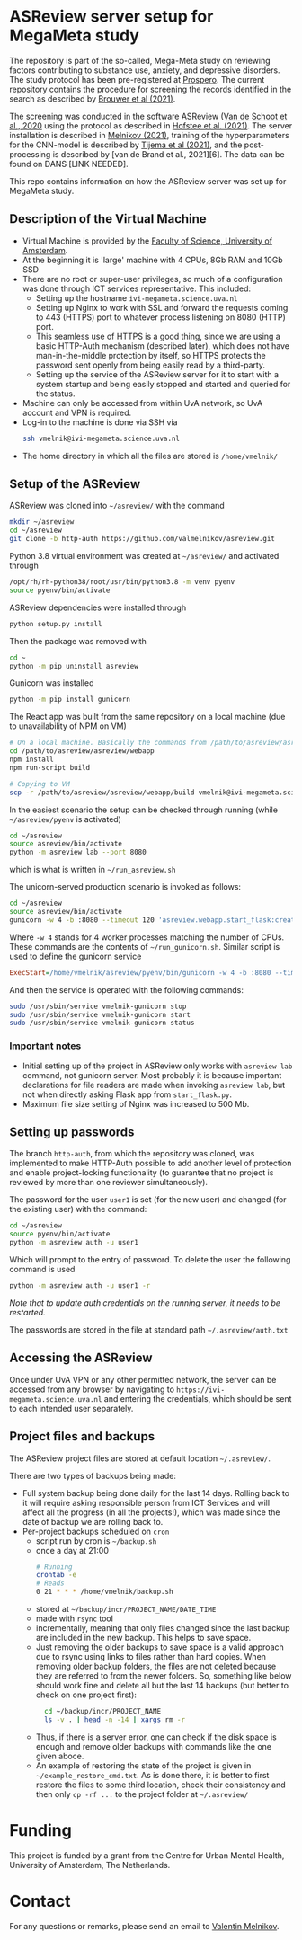 # ASReview server setup for MegaMeta study

The repository is part of the so-called, Mega-Meta study on reviewing factors
contributing to substance use, anxiety, and depressive disorders. The study
protocol has been pre-registered at
[Prospero](https://www.crd.york.ac.uk/prospero/display_record.php?ID=CRD42021266297).
The current repository contains the procedure for screening the records
identified in the search as described by [Brouwer et al
(2021)](https://osf.io/m5uhy/). 

The screening was conducted in the software ASReview ([Van de Schoot et al.,
2020](https://www.nature.com/articles/s42256-020-00287-7) using the protocol
as described in [Hofstee et al. (2021)](https://osf.io/3znar/). The server
installation is described in [Melnikov
(2021)](https://github.com/valmelnikov/asreview_server_setup), training of the
hyperparameters for the CNN-model is described by [Tijema et al
(2021)](https://github.com/asreview/paper-megameta-hyperparameter-training),
and the post-processing is described by [van de Brand et al., 2021][6]. The
data can be found on DANS [LINK NEEDED].


This repo contains information on how the ASReview server was set up for MegaMeta study.

## Description of the Virtual Machine

* Virtual Machine is provided by the [Faculty of Science, University of Amsterdam](https://medewerker.uva.nl/fnwi/shared-content-secured/medewerkersites/fnwi/en/az/ict-services-science/virtual-machines/virtual-machines.html). 
* At the beginning it is 'large' machine with 4 CPUs, 8Gb RAM and 10Gb SSD
* There are no root or super-user privileges, so much of a configuration was done through ICT services representative. This included:
  * Setting up the hostname `ivi-megameta.science.uva.nl`
  * Setting up Nginx to work with SSL and forward the requests coming to 443 (HTTPS) port to whatever process listening on 8080 (HTTP) port. 
  * This seamless use of HTTPS is a good thing, since we are using a basic HTTP-Auth mechanism (described later), which does not have man-in-the-middle protection by itself, so HTTPS protects the password sent openly from being easily read by a third-party.
  * Setting up the service of the ASReview server for it to start with a system startup and being easily stopped and started and queried for the status.
* Machine can only be accessed from within UvA network, so UvA account and VPN is required.
* Log-in to the machine is done via SSH via 
  ```sh
  ssh vmelnik@ivi-megameta.science.uva.nl
  ```
* The home directory in which all the files are stored is `/home/vmelnik/`

## Setup of the ASReview
ASReview was cloned into `~/asreview/` with the command
```sh
mkdir ~/asreview
cd ~/asreview
git clone -b http-auth https://github.com/valmelnikov/asreview.git
```
Python 3.8 virtual environment was created at `~/asreview/` and activated through
```sh
/opt/rh/rh-python38/root/usr/bin/python3.8 -m venv pyenv
source pyenv/bin/activate
```
ASReview dependencies were installed through
```sh
python setup.py install
```
Then the package was removed with
```sh
cd ~
python -m pip uninstall asreview
```
Gunicorn was installed
```sh
python -m pip install gunicorn
```
The React app was built from the same repository on a local machine (due to unavailability of NPM on VM)
```sh
# On a local machine. Basically the commands from /path/to/asreview/asreview/webapp/compile_assets.sh
cd /path/to/asreview/asreview/webapp
npm install
npm run-script build

# Copying to VM
scp -r /path/to/asreview/asreview/webapp/build vmelnik@ivi-megameta.science.uva.nl:/home/vmelnik/asreview/asreview/webapp/
```

In the easiest scenario the setup can be checked through running (while `~/asreview/pyenv` is activated)
```sh
cd ~/asreview
source asreview/bin/activate
python -m asreview lab --port 8080
```
which is what is written in `~/run_asreview.sh`

The unicorn-served production scenario is invoked as follows:
```sh
cd ~/asreview
source asreview/bin/activate
gunicorn -w 4 -b :8080 --timeout 120 'asreview.webapp.start_flask:create_app()'
```
Where `-w 4` stands for 4 worker processes matching the number of CPUs. These commands are the contents of `~/run_gunicorn.sh`. Similar script is used to define the gunicorn service
```ini
ExecStart=/home/vmelnik/asreview/pyenv/bin/gunicorn -w 4 -b :8080 --timeout 120 'asreview.webapp.start_flask:create_app()'
```
And then the service is operated with the following commands:
```sh
sudo /usr/sbin/service vmelnik-gunicorn stop
sudo /usr/sbin/service vmelnik-gunicorn start
sudo /usr/sbin/service vmelnik-gunicorn status
```

### Important notes
* Initial setting up of the project in ASReview only works with `asreview lab` command, not gunicorn server. Most probably it is because important declarations for file readers are made when invoking `asreview lab`, but not when directly asking Flask app from `start_flask.py`.
* Maximum file size setting of Nginx was increased to 500 Mb.

## Setting up passwords
The branch `http-auth`, from which the repository was cloned, was implemented to make HTTP-Auth possible to add another level of protection and enable project-locking functionality (to guarantee that no project is reviewed by more than one reviewer simultaneously).

The password for the user `user1` is set (for the new user) and changed (for the existing user) with the command:
```sh
cd ~/asreview
source pyenv/bin/activate
python -m asreview auth -u user1
```
Which will prompt to the entry of password.
To delete the user the following command is used
```sh
python -m asreview auth -u user1 -r
```
_Note that to update auth credentials on the running server, it needs to be restarted._

The passwords are stored in the file at standard path `~/.asreview/auth.txt`

## Accessing the ASReview
Once under UvA VPN or any other permitted network, the server can be accessed from any browser by navigating to `https://ivi-megameta.science.uva.nl` and entering the credentials, which should be sent to each intended user separately.

## Project files and backups
The ASReview project files are stored at default location `~/.asreview/`. 

There are two types of backups being made:
* Full system backup being done daily for the last 14 days. Rolling back to it will require asking responsible person from ICT Services and will affect all the progress (in all the projects!), which was made since the date of backup we are rolling back to.
* Per-project backups scheduled on `cron`
  * script run by cron is `~/backup.sh`
  * once a day at 21:00
    ```sh
    # Running
    crontab -e
    # Reads
    0 21 * * * /home/vmelnik/backup.sh
    ```
  * stored at `~/backup/incr/PROJECT_NAME/DATE_TIME`
  * made with `rsync` tool
  * incrementally, meaning that only files changed since the last backup are included in the new backup. This helps to save space. 
  * Just removing the older backups to save space is a valid approach due to rsync using links to files rather than hard copies. When removing older backup folders, the files are not deleted because they are referred to from the newer folders. So, something like below should work fine and delete all but the last 14 backups (but better to check on one project first):
    ```sh
      cd ~/backup/incr/PROJECT_NAME
      ls -v . | head -n -14 | xargs rm -r
    ```
  * Thus, if there is a server error, one can check if the disk space is enough and remove older backups with commands like the one given aboce.
  * An example of restoring the state of the project is given in `~/example_restore_cmd.txt`. As is done there, it is better to first restore the files to some third location, check their consistency and then only `cp -rf ...` to the project folder at `~/.asreview/`


# Funding

This project is funded by a grant from the Centre for Urban Mental Health, University of Amsterdam, The Netherlands.

# Contact
For any questions or remarks, please send an email to [Valentin Melnikov](https://orcid.org/0000-0002-9236-6717).

